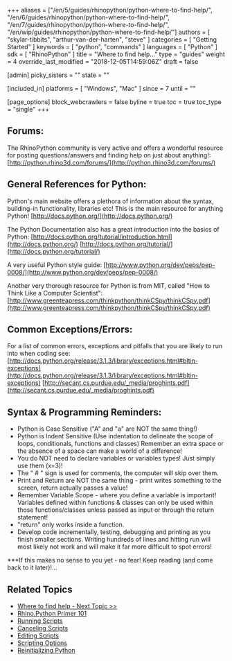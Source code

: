 +++
aliases = ["/en/5/guides/rhinopython/python-where-to-find-help/", "/en/6/guides/rhinopython/python-where-to-find-help/", "/en/7/guides/rhinopython/python-where-to-find-help/", "/en/wip/guides/rhinopython/python-where-to-find-help/"]
authors = [ "skylar-tibbits", "arthur-van-der-harten", "steve" ]
categories = [ "Getting Started" ]
keywords = [ "python", "commands" ]
languages = [ "Python" ]
sdk = [ "RhinoPython" ]
title = "Where to find help..."
type = "guides"
weight = 4
override_last_modified = "2018-12-05T14:59:06Z"
draft = false

[admin]
picky_sisters = ""
state = ""

[included_in]
platforms = [ "Windows", "Mac" ]
since = 7
until = ""

[page_options]
block_webcrawlers = false
byline = true
toc = true
toc_type = "single"
+++

## Forums:

The RhinoPython community is very active and offers a wonderful resource for posting questions/answers and finding help on just about anything!:
[http://python.rhino3d.com/forums/](http://python.rhino3d.com/forums/)


## General References for Python:

Python's main website offers a plethora of information about the syntax, building-in functionality, libraries etc! This is the main resource for anything Python!
[http://docs.python.org/](http://docs.python.org/)

The Python Documentation also has a great introduction into the basics of Python:
[http://docs.python.org/tutorial/introduction.html](http://docs.python.org/)
[http://docs.python.org/tutorial/](http://docs.python.org/tutorial/)

A very useful Python style guide:
[http://www.python.org/dev/peps/pep-0008/](http://www.python.org/dev/peps/pep-0008/)

Another very thorough resource for Python is from MIT, called "How to Think Like a Computer Scientist":
[http://www.greenteapress.com/thinkpython/thinkCSpy/thinkCSpy.pdf](http://www.greenteapress.com/thinkpython/thinkCSpy/thinkCSpy.pdf)


## Common Exceptions/Errors:

For a list of common errors, exceptions and pitfalls that you are likely to run into when coding see:
[http://docs.python.org/release/3.1.3/library/exceptions.html#bltin-exceptions](http://docs.python.org/release/3.1.3/library/exceptions.html#bltin-exceptions)
[http://secant.cs.purdue.edu/_media/proghints.pdf](http://secant.cs.purdue.edu/_media/proghints.pdf)


## Syntax & Programming Reminders:

- Python is Case Sensitive ("A" and "a" are NOT the same thing!)
- Python is Indent Sensitive (Use indentation to delineate the scope of loops, conditionals, functions and classes)
	Remember an extra space or the absence of a space can make a world of a difference!
- You do NOT need to declare variables or variables types! Just simply use them (x=3)!
- The " # " sign is used for comments, the computer will skip over them.
- Print and Return are NOT the same thing - print writes something to the screen, return actually passes a value!
- Remember Variable Scope - where you define a variable is important!  Variables defined within functions & classes can only be used within those functions/classes unless passed as input or through the return statement!
- "return" only works inside a function.
- Develop code incrementally, testing, debugging and printing as you finish smaller sections. Writing hundreds of lines and hitting run will most likely not work and will make it far more difficult to spot errors!


***If this makes no sense to you yet - no fear! Keep reading (and come back to it later)!...

## Related Topics

- [Where to find help - Next Topic >>](/guides/rhinopython/primer-101/1-2-where-to-find-help/)
- [Rhino.Python Primer 101](/guides/rhinopython/primer-101/rhinopython101)
- [Running Scripts](/guides/rhinopython/python-running-scripts)
- [Canceling Scripts](/guides/rhinopython/python-canceling-scripts)
- [Editing Scripts](/guides/rhinopython/python-editing-scripts)
- [Scripting Options](/guides/rhinopython/python-scripting-options)
- [Reinitializing Python](/guides/rhinopython/python-scripting-reinitialize)
